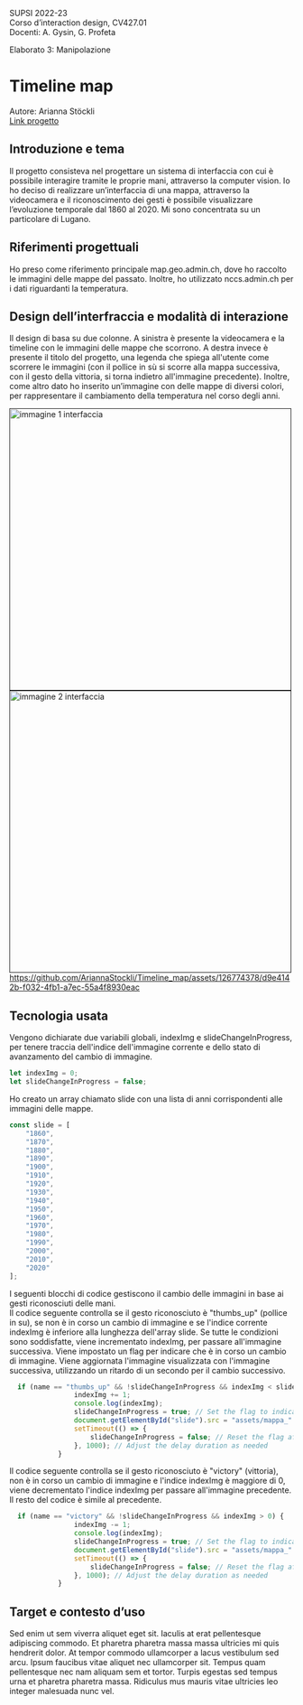 SUPSI 2022-23  
Corso d’interaction design, CV427.01  
Docenti: A. Gysin, G. Profeta  

Elaborato 3: Manipolazione

# Timeline map
Autore: Arianna Stöckli<br>
[Link progetto](https://ariannastockli.github.io/Timeline_map/)


## Introduzione e tema
Il progetto consisteva nel progettare un sistema di interfaccia con cui è possibile interagire tramite le proprie mani, attraverso la computer vision. Io ho deciso di realizzare un’interfaccia di una mappa, attraverso la videocamera e il riconoscimento dei gesti è possibile visualizzare l’evoluzione temporale dal 1860 al 2020. Mi sono concentrata su un particolare di Lugano.


## Riferimenti progettuali
Ho preso come riferimento principale map.geo.admin.ch, dove ho raccolto le immagini delle mappe del passato. 
Inoltre, ho utilizzato nccs.admin.ch per i dati riguardanti la temperatura.


## Design dell’interfraccia e modalità di interazione
Il design di basa su due colonne. A sinistra è presente la videocamera e la timeline con le immagini delle mappe che scorrono. A destra invece è presente il titolo del progetto, una legenda che spiega all'utente come scorrere le immagini (con il pollice in sù si scorre alla mappa successiva, con il gesto della vittoria, si torna indietro all'immagine precedente). 
Inoltre, come altro dato ho inserito un’immagine con delle mappe di diversi colori, per rappresentare il cambiamento della temperatura nel corso degli anni.

[<img src="documentazione/img_01.png" width="500" alt="immagine 1 interfaccia">]()
[<img src="documentazione/img_02.png" width="500" alt="immagine 2 interfaccia">]()
https://github.com/AriannaStockli/Timeline_map/assets/126774378/d9e4142b-f032-4fb1-a7ec-55a4f8930eac


## Tecnologia usata
Vengono dichiarate due variabili globali, indexImg e slideChangeInProgress, per tenere traccia dell'indice dell'immagine corrente e dello stato di avanzamento del cambio di immagine.
```JavaScript
let indexImg = 0;
let slideChangeInProgress = false;
```

Ho creato un array chiamato slide con una lista di anni corrispondenti alle immagini delle mappe.
```JavaScript
const slide = [
    "1860",
    "1870",
    "1880",
    "1890",
    "1900",
    "1910",
    "1920",
    "1930",
    "1940",
    "1950",
    "1960",
    "1970",
    "1980",
    "1990",
    "2000",
    "2010",
    "2020"
];
```

I seguenti blocchi di codice gestiscono il cambio delle immagini in base ai gesti riconosciuti delle mani.<br> 
Il codice seguente controlla se il gesto riconosciuto è "thumbs_up" (pollice in su), se non è in corso un cambio di immagine e se l'indice corrente indexImg è inferiore alla lunghezza dell'array slide. Se tutte le condizioni sono soddisfatte, viene incrementato indexImg, per passare all'immagine successiva. Viene impostato un flag per indicare che è in corso un cambio di immagine. Viene aggiornata l'immagine visualizzata con l'immagine successiva, utilizzando un ritardo di un secondo per il cambio successivo.
```JavaScript
  if (name == "thumbs_up" && !slideChangeInProgress && indexImg < slide.length) {
                indexImg += 1;
                console.log(indexImg);
                slideChangeInProgress = true; // Set the flag to indicate a slide change is in progress
                document.getElementById("slide").src = "assets/mappa_" + slide[indexImg] + '.png';
                setTimeout(() => {
                    slideChangeInProgress = false; // Reset the flag after a short delay to allow the next slide change
                }, 1000); // Adjust the delay duration as needed
            }
```

Il codice seguente controlla se il gesto riconosciuto è "victory" (vittoria), non è in corso un cambio di immagine e l'indice indexImg è maggiore di 0, viene decrementato l'indice indexImg per passare all'immagine precedente. Il resto del codice è simile al precedente.
```JavaScript
  if (name == "victory" && !slideChangeInProgress && indexImg > 0) {
                indexImg -= 1;
                console.log(indexImg);
                slideChangeInProgress = true; // Set the flag to indicate a slide change is in progress
                document.getElementById("slide").src = "assets/mappa_" + slide[indexImg] + '.png';
                setTimeout(() => {
                    slideChangeInProgress = false; // Reset the flag after a short delay to allow the next slide change
                }, 1000); // Adjust the delay duration as needed
            }
```


## Target e contesto d’uso
Sed enim ut sem viverra aliquet eget sit. Iaculis at erat pellentesque adipiscing commodo. Et pharetra pharetra massa massa ultricies mi quis hendrerit dolor. At tempor commodo ullamcorper a lacus vestibulum sed arcu. Ipsum faucibus vitae aliquet nec ullamcorper sit. Tempus quam pellentesque nec nam aliquam sem et tortor. Turpis egestas sed tempus urna et pharetra pharetra massa. Ridiculus mus mauris vitae ultricies leo integer malesuada nunc vel.
